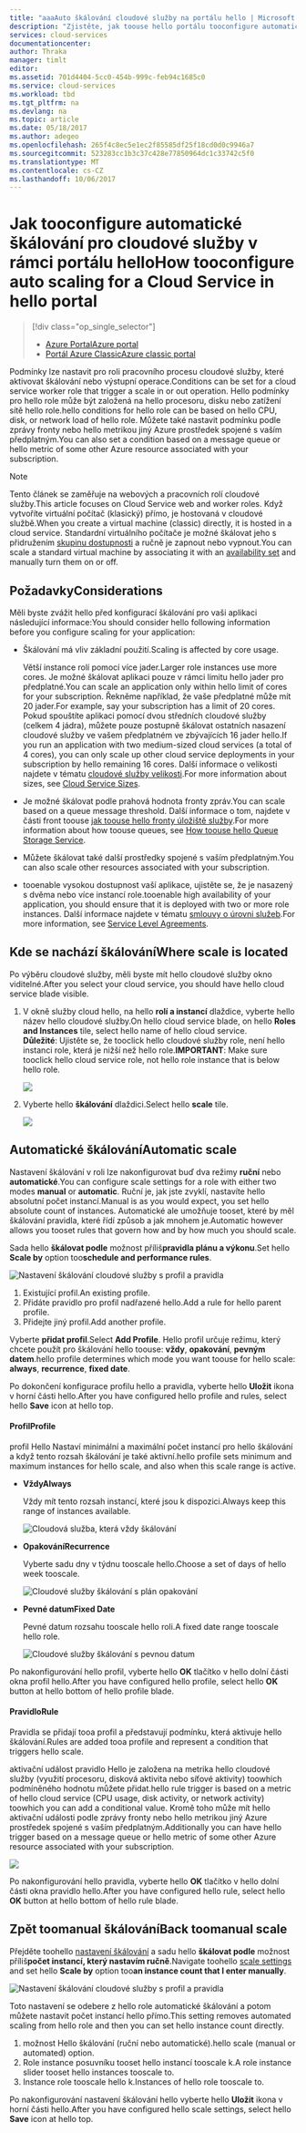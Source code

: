 ```yaml
---
title: "aaaAuto škálování cloudové služby na portálu hello | Microsoft Docs"
description: "Zjistěte, jak toouse hello portálu tooconfigure automatické škálování pravidla pro cloudové služby webovou roli nebo role pracovního procesu v Azure."
services: cloud-services
documentationcenter: 
author: Thraka
manager: timlt
editor: 
ms.assetid: 701d4404-5cc0-454b-999c-feb94c1685c0
ms.service: cloud-services
ms.workload: tbd
ms.tgt_pltfrm: na
ms.devlang: na
ms.topic: article
ms.date: 05/18/2017
ms.author: adegeo
ms.openlocfilehash: 265f4c8ec5e1ec2f85585df25f18cd0d0c9946a7
ms.sourcegitcommit: 523283cc1b3c37c428e77850964dc1c33742c5f0
ms.translationtype: MT
ms.contentlocale: cs-CZ
ms.lasthandoff: 10/06/2017
---
```

# <a name="how-tooconfigure-auto-scaling-for-a-cloud-service-in-hello-portal"></a><span data-ttu-id="d2e56-103">Jak tooconfigure automatické škálování pro cloudové služby v rámci portálu hello</span><span class="sxs-lookup"><span data-stu-id="d2e56-103">How tooconfigure auto scaling for a Cloud Service in hello portal</span></span>
> [!div class="op_single_selector"]
> * [<span data-ttu-id="d2e56-104">Azure Portal</span><span class="sxs-lookup"><span data-stu-id="d2e56-104">Azure portal</span></span>](cloud-services-how-to-scale-portal.md)
> * [<span data-ttu-id="d2e56-105">Portál Azure Classic</span><span class="sxs-lookup"><span data-stu-id="d2e56-105">Azure classic portal</span></span>](cloud-services-how-to-scale.md)

<span data-ttu-id="d2e56-106">Podmínky lze nastavit pro roli pracovního procesu cloudové služby, které aktivovat škálování nebo výstupní operace.</span><span class="sxs-lookup"><span data-stu-id="d2e56-106">Conditions can be set for a cloud service worker role that trigger a scale in or out operation.</span></span> <span data-ttu-id="d2e56-107">Hello podmínky pro hello role může být založená na hello procesoru, disku nebo zatížení sítě hello role.</span><span class="sxs-lookup"><span data-stu-id="d2e56-107">hello conditions for hello role can be based on hello CPU, disk, or network load of hello role.</span></span> <span data-ttu-id="d2e56-108">Můžete také nastavit podmínku podle zprávy fronty nebo hello metrikou jiný Azure prostředek spojené s vaším předplatným.</span><span class="sxs-lookup"><span data-stu-id="d2e56-108">You can also set a condition based on a message queue or hello metric of some other Azure resource associated with your subscription.</span></span>

> [!NOTE]
> <span data-ttu-id="d2e56-109">Tento článek se zaměřuje na webových a pracovních rolí cloudové služby.</span><span class="sxs-lookup"><span data-stu-id="d2e56-109">This article focuses on Cloud Service web and worker roles.</span></span> <span data-ttu-id="d2e56-110">Když vytvoříte virtuální počítač (klasický) přímo, je hostovaná v cloudové službě.</span><span class="sxs-lookup"><span data-stu-id="d2e56-110">When you create a virtual machine (classic) directly, it is hosted in a cloud service.</span></span> <span data-ttu-id="d2e56-111">Standardní virtuálního počítače je možné škálovat jeho s přidružením [skupinu dostupnosti](../virtual-machines/windows/classic/configure-availability.md?toc=%2fazure%2fvirtual-machines%2fwindows%2fclassic%2ftoc.json) a ručně je zapnout nebo vypnout.</span><span class="sxs-lookup"><span data-stu-id="d2e56-111">You can scale a standard virtual machine by associating it with an [availability set](../virtual-machines/windows/classic/configure-availability.md?toc=%2fazure%2fvirtual-machines%2fwindows%2fclassic%2ftoc.json) and manually turn them on or off.</span></span>

## <a name="considerations"></a><span data-ttu-id="d2e56-112">Požadavky</span><span class="sxs-lookup"><span data-stu-id="d2e56-112">Considerations</span></span>
<span data-ttu-id="d2e56-113">Měli byste zvážit hello před konfigurací škálování pro vaši aplikaci následující informace:</span><span class="sxs-lookup"><span data-stu-id="d2e56-113">You should consider hello following information before you configure scaling for your application:</span></span>

* <span data-ttu-id="d2e56-114">Škálování má vliv základní použití.</span><span class="sxs-lookup"><span data-stu-id="d2e56-114">Scaling is affected by core usage.</span></span>

    <span data-ttu-id="d2e56-115">Větší instance rolí pomocí více jader.</span><span class="sxs-lookup"><span data-stu-id="d2e56-115">Larger role instances use more cores.</span></span> <span data-ttu-id="d2e56-116">Je možné škálovat aplikaci pouze v rámci limitu hello jader pro předplatné.</span><span class="sxs-lookup"><span data-stu-id="d2e56-116">You can scale an application only within hello limit of cores for your subscription.</span></span> <span data-ttu-id="d2e56-117">Řekněme například, že vaše předplatné může mít 20 jader.</span><span class="sxs-lookup"><span data-stu-id="d2e56-117">For example, say your subscription has a limit of 20 cores.</span></span> <span data-ttu-id="d2e56-118">Pokud spouštíte aplikaci pomocí dvou středních cloudové služby (celkem 4 jádra), můžete pouze postupně škálovat ostatních nasazení cloudové služby ve vašem předplatném ve zbývajících 16 jader hello.</span><span class="sxs-lookup"><span data-stu-id="d2e56-118">If you run an application with two medium-sized cloud services (a total of 4 cores), you can only scale up other cloud service deployments in your subscription by hello remaining 16 cores.</span></span> <span data-ttu-id="d2e56-119">Další informace o velikosti najdete v tématu [cloudové služby velikosti](cloud-services-sizes-specs.md).</span><span class="sxs-lookup"><span data-stu-id="d2e56-119">For more information about sizes, see [Cloud Service Sizes](cloud-services-sizes-specs.md).</span></span>

* <span data-ttu-id="d2e56-120">Je možné škálovat podle prahová hodnota fronty zpráv.</span><span class="sxs-lookup"><span data-stu-id="d2e56-120">You can scale based on a queue message threshold.</span></span> <span data-ttu-id="d2e56-121">Další informace o tom, najdete v části front toouse [jak toouse hello fronty úložiště služby](../storage/queues/storage-dotnet-how-to-use-queues.md).</span><span class="sxs-lookup"><span data-stu-id="d2e56-121">For more information about how toouse queues, see [How toouse hello Queue Storage Service](../storage/queues/storage-dotnet-how-to-use-queues.md).</span></span>

* <span data-ttu-id="d2e56-122">Můžete škálovat také další prostředky spojené s vaším předplatným.</span><span class="sxs-lookup"><span data-stu-id="d2e56-122">You can also scale other resources associated with your subscription.</span></span>

* <span data-ttu-id="d2e56-123">tooenable vysokou dostupnost vaší aplikace, ujistěte se, že je nasazený s dvěma nebo více instancí role.</span><span class="sxs-lookup"><span data-stu-id="d2e56-123">tooenable high availability of your application, you should ensure that it is deployed with two or more role instances.</span></span> <span data-ttu-id="d2e56-124">Další informace najdete v tématu [smlouvy o úrovni služeb](https://azure.microsoft.com/support/legal/sla/).</span><span class="sxs-lookup"><span data-stu-id="d2e56-124">For more information, see [Service Level Agreements](https://azure.microsoft.com/support/legal/sla/).</span></span>


## <a name="where-scale-is-located"></a><span data-ttu-id="d2e56-125">Kde se nachází škálování</span><span class="sxs-lookup"><span data-stu-id="d2e56-125">Where scale is located</span></span>
<span data-ttu-id="d2e56-126">Po výběru cloudové služby, měli byste mít hello cloudové služby okno viditelné.</span><span class="sxs-lookup"><span data-stu-id="d2e56-126">After you select your cloud service, you should have hello cloud service blade visible.</span></span>

1. <span data-ttu-id="d2e56-127">V okně služby cloud hello, na hello **rolí a instancí** dlaždice, vyberte hello název hello cloudové služby.</span><span class="sxs-lookup"><span data-stu-id="d2e56-127">On hello cloud service blade, on hello **Roles and Instances** tile, select hello name of hello cloud service.</span></span>   
   <span data-ttu-id="d2e56-128">**Důležité**: Ujistěte se, že tooclick hello cloudové služby role, není hello instanci role, která je nižší než hello role.</span><span class="sxs-lookup"><span data-stu-id="d2e56-128">**IMPORTANT**: Make sure tooclick hello cloud service role, not hello role instance that is below hello role.</span></span>

    ![](./media/cloud-services-how-to-scale-portal/roles-instances.png)
2. <span data-ttu-id="d2e56-129">Vyberte hello **škálování** dlaždici.</span><span class="sxs-lookup"><span data-stu-id="d2e56-129">Select hello **scale** tile.</span></span>

    ![](./media/cloud-services-how-to-scale-portal/scale-tile.png)

## <a name="automatic-scale"></a><span data-ttu-id="d2e56-130">Automatické škálování</span><span class="sxs-lookup"><span data-stu-id="d2e56-130">Automatic scale</span></span>
<span data-ttu-id="d2e56-131">Nastavení škálování v roli lze nakonfigurovat buď dva režimy **ruční** nebo **automatické**.</span><span class="sxs-lookup"><span data-stu-id="d2e56-131">You can configure scale settings for a role with either two modes **manual** or **automatic**.</span></span> <span data-ttu-id="d2e56-132">Ruční je, jak jste zvyklí, nastavíte hello absolutní počet instancí.</span><span class="sxs-lookup"><span data-stu-id="d2e56-132">Manual is as you would expect, you set hello absolute count of instances.</span></span> <span data-ttu-id="d2e56-133">Automatické ale umožňuje tooset, které by měl škálování pravidla, které řídí způsob a jak mnohem je.</span><span class="sxs-lookup"><span data-stu-id="d2e56-133">Automatic however allows you tooset rules that govern how and by how much you should scale.</span></span>

<span data-ttu-id="d2e56-134">Sada hello **škálovat podle** možnost příliš**pravidla plánu a výkonu**.</span><span class="sxs-lookup"><span data-stu-id="d2e56-134">Set hello **Scale by** option too**schedule and performance rules**.</span></span>

![Nastavení škálování cloudové služby s profil a pravidla](./media/cloud-services-how-to-scale-portal/schedule-basics.png)

1. <span data-ttu-id="d2e56-136">Existující profil.</span><span class="sxs-lookup"><span data-stu-id="d2e56-136">An existing profile.</span></span>
2. <span data-ttu-id="d2e56-137">Přidáte pravidlo pro profil nadřazené hello.</span><span class="sxs-lookup"><span data-stu-id="d2e56-137">Add a rule for hello parent profile.</span></span>
3. <span data-ttu-id="d2e56-138">Přidejte jiný profil.</span><span class="sxs-lookup"><span data-stu-id="d2e56-138">Add another profile.</span></span>

<span data-ttu-id="d2e56-139">Vyberte **přidat profil**.</span><span class="sxs-lookup"><span data-stu-id="d2e56-139">Select **Add Profile**.</span></span> <span data-ttu-id="d2e56-140">Hello profil určuje režimu, který chcete použít pro škálování hello toouse: **vždy**, **opakování**, **pevným datem**.</span><span class="sxs-lookup"><span data-stu-id="d2e56-140">hello profile determines which mode you want toouse for hello scale: **always**, **recurrence**, **fixed date**.</span></span>

<span data-ttu-id="d2e56-141">Po dokončení konfigurace profilu hello a pravidla, vyberte hello **Uložit** ikona v horní části hello.</span><span class="sxs-lookup"><span data-stu-id="d2e56-141">After you have configured hello profile and rules, select hello **Save** icon at hello top.</span></span>

#### <a name="profile"></a><span data-ttu-id="d2e56-142">Profil</span><span class="sxs-lookup"><span data-stu-id="d2e56-142">Profile</span></span>
<span data-ttu-id="d2e56-143">profil Hello Nastaví minimální a maximální počet instancí pro hello škálování a když tento rozsah škálování je také aktivní.</span><span class="sxs-lookup"><span data-stu-id="d2e56-143">hello profile sets minimum and maximum instances for hello scale, and also when this scale range is active.</span></span>

* <span data-ttu-id="d2e56-144">**Vždy**</span><span class="sxs-lookup"><span data-stu-id="d2e56-144">**Always**</span></span>

    <span data-ttu-id="d2e56-145">Vždy mít tento rozsah instancí, které jsou k dispozici.</span><span class="sxs-lookup"><span data-stu-id="d2e56-145">Always keep this range of instances available.</span></span>  

    ![Cloudová služba, která vždy škálování](./media/cloud-services-how-to-scale-portal/select-always.png)
* <span data-ttu-id="d2e56-147">**Opakování**</span><span class="sxs-lookup"><span data-stu-id="d2e56-147">**Recurrence**</span></span>

    <span data-ttu-id="d2e56-148">Vyberte sadu dny v týdnu tooscale hello.</span><span class="sxs-lookup"><span data-stu-id="d2e56-148">Choose a set of days of hello week tooscale.</span></span>

    ![Cloudové služby škálování s plán opakování](./media/cloud-services-how-to-scale-portal/select-recurrence.png)
* <span data-ttu-id="d2e56-150">**Pevné datum**</span><span class="sxs-lookup"><span data-stu-id="d2e56-150">**Fixed Date**</span></span>

    <span data-ttu-id="d2e56-151">Pevné datum rozsahu tooscale hello roli.</span><span class="sxs-lookup"><span data-stu-id="d2e56-151">A fixed date range tooscale hello role.</span></span>

    ![Cloudové služby škálování s pevnou datum](./media/cloud-services-how-to-scale-portal/select-fixed.png)

<span data-ttu-id="d2e56-153">Po nakonfigurování hello profil, vyberte hello **OK** tlačítko v hello dolní části okna profil hello.</span><span class="sxs-lookup"><span data-stu-id="d2e56-153">After you have configured hello profile, select hello **OK** button at hello bottom of hello profile blade.</span></span>

#### <a name="rule"></a><span data-ttu-id="d2e56-154">Pravidlo</span><span class="sxs-lookup"><span data-stu-id="d2e56-154">Rule</span></span>
<span data-ttu-id="d2e56-155">Pravidla se přidají tooa profil a představují podmínku, která aktivuje hello škálování.</span><span class="sxs-lookup"><span data-stu-id="d2e56-155">Rules are added tooa profile and represent a condition that triggers hello scale.</span></span>

<span data-ttu-id="d2e56-156">aktivační událost pravidlo Hello je založena na metrika hello cloudové služby (využití procesoru, disková aktivita nebo síťové aktivity) toowhich podmíněného hodnotu můžete přidat.</span><span class="sxs-lookup"><span data-stu-id="d2e56-156">hello rule trigger is based on a metric of hello cloud service (CPU usage, disk activity, or network activity) toowhich you can add a conditional value.</span></span> <span data-ttu-id="d2e56-157">Kromě toho může mít hello aktivační události podle zprávy fronty nebo hello metrikou jiný Azure prostředek spojené s vaším předplatným.</span><span class="sxs-lookup"><span data-stu-id="d2e56-157">Additionally you can have hello trigger based on a message queue or hello metric of some other Azure resource associated with your subscription.</span></span>

![](./media/cloud-services-how-to-scale-portal/rule-settings.png)

<span data-ttu-id="d2e56-158">Po nakonfigurování hello pravidla, vyberte hello **OK** tlačítko v hello dolní části okna pravidlo hello.</span><span class="sxs-lookup"><span data-stu-id="d2e56-158">After you have configured hello rule, select hello **OK** button at hello bottom of hello rule blade.</span></span>

## <a name="back-toomanual-scale"></a><span data-ttu-id="d2e56-159">Zpět toomanual škálování</span><span class="sxs-lookup"><span data-stu-id="d2e56-159">Back toomanual scale</span></span>
<span data-ttu-id="d2e56-160">Přejděte toohello [nastavení škálování](#where-scale-is-located) a sadu hello **škálovat podle** možnost příliš**počet instancí, který nastavím ručně**.</span><span class="sxs-lookup"><span data-stu-id="d2e56-160">Navigate toohello [scale settings](#where-scale-is-located) and set hello **Scale by** option too**an instance count that I enter manually**.</span></span>

![Nastavení škálování cloudové služby s profil a pravidla](./media/cloud-services-how-to-scale-portal/manual-basics.png)

<span data-ttu-id="d2e56-162">Toto nastavení se odebere z hello role automatické škálování a potom můžete nastavit počet instancí hello přímo.</span><span class="sxs-lookup"><span data-stu-id="d2e56-162">This setting removes automated scaling from hello role and then you can set hello instance count directly.</span></span>

1. <span data-ttu-id="d2e56-163">možnost Hello škálování (ruční nebo automatické).</span><span class="sxs-lookup"><span data-stu-id="d2e56-163">hello scale (manual or automated) option.</span></span>
2. <span data-ttu-id="d2e56-164">Role instance posuvníku tooset hello instancí tooscale k.</span><span class="sxs-lookup"><span data-stu-id="d2e56-164">A role instance slider tooset hello instances tooscale to.</span></span>
3. <span data-ttu-id="d2e56-165">Instance role tooscale hello k.</span><span class="sxs-lookup"><span data-stu-id="d2e56-165">Instances of hello role tooscale to.</span></span>

<span data-ttu-id="d2e56-166">Po nakonfigurování nastavení škálování hello vyberte hello **Uložit** ikona v horní části hello.</span><span class="sxs-lookup"><span data-stu-id="d2e56-166">After you have configured hello scale settings, select hello **Save** icon at hello top.</span></span>
